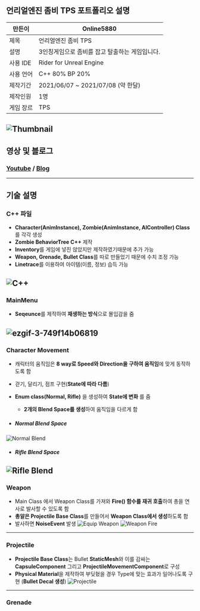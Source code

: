 ## 언리얼엔진 좀비 TPS 포트폴리오 설명
만든이|Online5880
---|---|
제목|언리얼엔진 좀비 TPS
설명|3인칭게임으로 좀비를 잡고 탈출하는 게임입니다.
사용 IDE|Rider for Unreal Engine
사용 언어|C++ 80% BP 20%
제작기간|2021/06/07 ~ 2021/07/08 (약 한달)
제작인원|1명
게임 장르|TPS

![Thumbnail](https://user-images.githubusercontent.com/58097724/126139616-01b19eab-f00d-4687-aeab-74cfd863a30b.PNG)
---
## 영상 및 블로그
### [Youtube](https://www.youtube.com/watch?v=kStbSjYVQe8&t=15s) / [Blog](https://online-unreal.tistory.com/)
---
## 기술 설명
### C++ 파일 
* **Character(AnimInstance), Zombie(AnimInstance, AIController) Class** 를 각각 생성
* **Zombie BehaviorTree C++** 제작
* **Inventory**를 게임에 넣진 않았지만 제작하였기때문에 추가 가능
* **Weapon, Grenade, Bullet Class**를 따로 만들었기 때문에 수치 조정 가능
* **Linetrace**를 이용하여 아이템(이름, 정보) 습득 가능

![C++](https://user-images.githubusercontent.com/58097724/126120901-8ce8fc07-f83e-4ed3-9a34-472eb98a3915.png)
---
### MainMenu 
* **Seqeunce**를 제작하여 **재생하는 방식**으로 몰입감을 줌

![ezgif-3-749f14b06819](https://user-images.githubusercontent.com/58097724/126139164-c5f253f0-2c07-4afd-a56b-0b7b73927d4e.gif)
---
### Character Movement 
* 캐릭터의 움직임은 **8 way로 Speed와 Direction을 구하여 움직임**에 맞게 동작하도록 함
* 걷기, 달리기, 점프 구현(**State에 따라 다름**)
* **Enum class(Normal, Rifle)** 을 생성하여 **State에 변화** 를 줌
  * **2개의 Blend Space를 생성**하여 움직임을 다르게 함
 
* ##### Normal Blend Space
 ![Normal Blend](https://user-images.githubusercontent.com/58097724/126175163-fb1f68d1-286c-450c-8ccd-6a1496d08cb9.gif)

* ##### Rifle Blend Space
![Rifle Blend](https://user-images.githubusercontent.com/58097724/126174827-69c39d9b-231a-4700-8121-245cda58124f.gif)
---
### Weapon
* Main Class 에서 Weapon Class를 가져와 **Fire() 함수를 재귀 호출**하여 총을 연사로 발사할 수 있도록 함
* **총알은 Projectile Base Class**를 만들어서 **Weapon Class에서 생성**하도록 함
* 발사하면 **NoiseEvent** 발생
![Equip Weapon](https://user-images.githubusercontent.com/58097724/126193277-1b60902d-23c9-4042-b3a7-b564dec56ca6.PNG)
![Weapon Fire](https://user-images.githubusercontent.com/58097724/126186943-48f9924e-7dc9-4841-898b-5381f8497de9.PNG)
---
### Projectile
* **Projectile Base Class**는 Bullet **StaticMesh**와 이를 감싸는 **CapsuleComponent** 그리고 **ProjectileMovementComponent**로 구성
* **Physical Material**을 제작하여 부딪혔을 경우 Type에 맞는 효과가 일어나도록 구현 (**Bullet Decal 생성**)
![Projectile](https://user-images.githubusercontent.com/58097724/126194750-fc9a6972-5b2e-45f1-afe5-742495a78da5.PNG)
---
### Grenade




